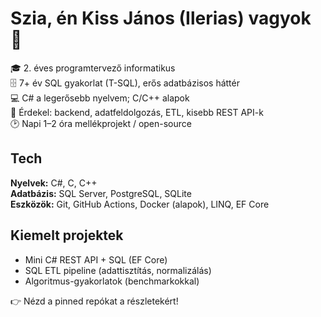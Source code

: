# Szia, én Kiss János (Ilerias) vagyok 👋

🎓 2. éves programtervező informatikus  
🗄️ 7+ év SQL gyakorlat (T-SQL), erős adatbázisos háttér  
💻 C# a legerősebb nyelvem; C/C++ alapok  
🌱 Érdekel: backend, adatfeldolgozás, ETL, kisebb REST API-k  
🕑 Napi 1–2 óra mellékprojekt / open-source

## Tech
**Nyelvek:** C#, C, C++  
**Adatbázis:** SQL Server, PostgreSQL, SQLite  
**Eszközök:** Git, GitHub Actions, Docker (alapok), LINQ, EF Core

## Kiemelt projektek
- Mini C# REST API + SQL (EF Core)  
- SQL ETL pipeline (adattisztítás, normalizálás)  
- Algoritmus-gyakorlatok (benchmarkokkal)

👉 Nézd a pinned repókat a részletekért!
